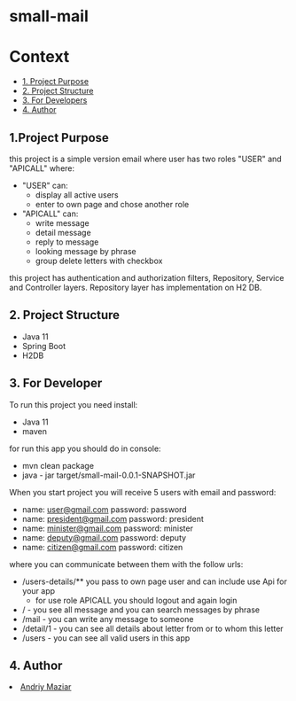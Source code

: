 # small-mail

# Context

- [1. Project Purpose](#1-project-purpose)
- [2. Project Structure](#2-project-structure)
- [3. For Developers](#3-for-developers)
- [4. Author](#4-author)

## 1.Project Purpose 
this project is a simple version email where user has two roles "USER" and "APICALL" where:
* "USER" can:
    * display all active users
    * enter to own page and chose another role
*  "APICALL" can:
    * write message
    * detail message
    * reply to message
    * looking message by phrase
    * group delete letters with checkbox

this project has authentication and authorization filters, Repository, Service and Controller layers.
Repository layer has implementation on H2 DB.

## 2. Project Structure

* Java 11
* Spring Boot 
* H2DB

## 3. For Developer

To run this project you need install:
 
 * Java 11
 * maven
 
for run this app you should do in console:
 
 * mvn clean package
 * java - jar target/small-mail-0.0.1-SNAPSHOT.jar
 
When you start project you will receive 5 users with email and password:

* name: user@gmail.com password: password
* name: president@gmail.com password: president
* name: minister@gmail.com password: minister
* name: deputy@gmail.com password: deputy
* name: citizen@gmail.com password: citizen

where you can communicate between them with the follow urls:
* /users-details/** you pass to own page user and can include use Api for your app
    * for use role APICALL you should logout and again login
* / - you see all message and you can search messages by phrase
* /mail - you can write any message to someone
* /detail/1 - you can see all details about letter from or to whom this letter
* /users - you can see all valid users in this app

## 4. Author
<li><a href="https://github.com/Andrewmazyar">Andriy Maziar</a></li>
